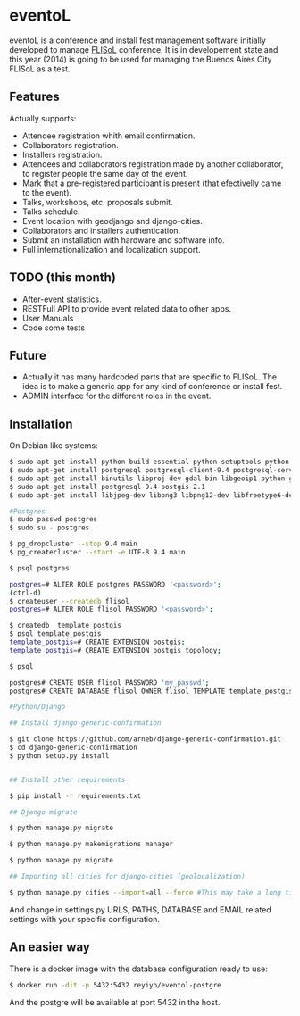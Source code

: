 eventoL
=========

eventoL is a conference and install fest management software initially developed to manage [FLISoL][1] conference.
It is in developement state and this year (2014) is going to be used for managing the Buenos Aires City FLISoL as a test.

Features
--------------
Actually supports:
- Attendee registration whith email confirmation.
- Collaborators registration.
- Installers registration.
- Attendees and collaborators registration made by another collaborator, to register people the same day of the event.
- Mark that a pre-registered participant is present (that efectivelly came to the event).
- Talks, workshops, etc. proposals submit.
- Talks schedule.
- Event location with geodjango and django-cities.
- Collaborators and installers authentication.
- Submit an installation with hardware and software info.
- Full internationalization and localization support.

TODO (this month)
-----------------
- After-event statistics.
- RESTFull API to provide event related data to other apps.
- User Manuals
- Code some tests

Future
-------
- Actually it has many hardcoded parts that are specific to FLISoL. The idea is to make a generic app for any kind of conference or install fest.
- ADMIN interface for the different roles in the event.

Installation
--------------
On Debian like systems:
```sh
$ sudo apt-get install python build-essential python-setuptools python-dev python-pip
$ sudo apt-get install postgresql postgresql-client-9.4 postgresql-server-dev-9.4 
$ sudo apt-get install binutils libproj-dev gdal-bin libgeoip1 python-gdal
$ sudo apt-get install postgresql-9.4-postgis-2.1
$ sudo apt-get install libjpeg-dev libpng3 libpng12-dev libfreetype6-dev zlib1g-dev

#Postgres
$ sudo passwd postgres
$ sudo su - postgres

$ pg_dropcluster --stop 9.4 main
$ pg_createcluster --start -e UTF-8 9.4 main

$ psql postgres

postgres=# ALTER ROLE postgres PASSWORD '<password>';
(ctrl-d)
$ createuser --createdb flisol
postgres=# ALTER ROLE flisol PASSWORD '<password>';

$ createdb  template_postgis
$ psql template_postgis
template_postgis=# CREATE EXTENSION postgis;
template_postgis=# CREATE EXTENSION postgis_topology;

$ psql

postgres# CREATE USER flisol PASSWORD 'my_passwd';
postgres# CREATE DATABASE flisol OWNER flisol TEMPLATE template_postgis ENCODING 'utf8';

#Python/Django

## Install django-generic-confirmation

$ git clone https://github.com/arneb/django-generic-confirmation.git
$ cd django-generic-confirmation
$ python setup.py install


## Install other requirements

$ pip install -r requirements.txt

## Django migrate

$ python manage.py migrate

$ python manage.py makemigrations manager

$ python manage.py migrate

## Importing all cities for django-cities (geolocalization)

$ python manage.py cities --import=all --force #This may take a long time!

```
And change in settings.py URLS, PATHS, DATABASE and EMAIL related settings with your specific configuration.

An easier way
--------------

There is a docker image with the database configuration ready to use:

```sh
$ docker run -dit -p 5432:5432 reyiyo/eventol-postgre
```

And the postgre will be available at port 5432 in the host.


  [1]: http://flisol.info/
